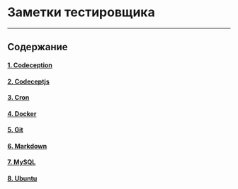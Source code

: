 # Заметки тестировщика

---

## Содержание

#### [1. Codeception](codeception.md)
#### [2. Codeceptjs](codeceptjs.md)
#### [3. Cron](cron.md)
#### [4. Docker](docker.md)
#### [5. Git](git.md)
#### [6. Markdown](markdown.md)
#### [7. MySQL](mysql.md)
#### [8. Ubuntu](ubuntu.md)
